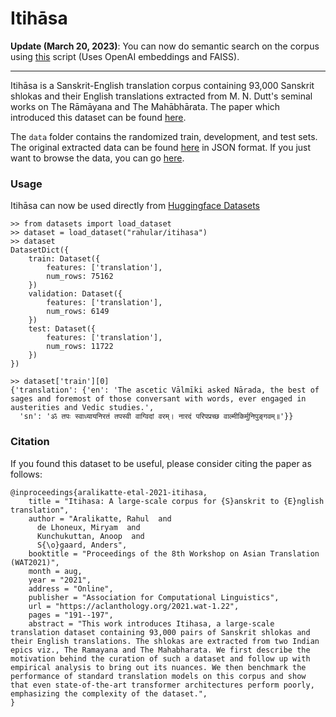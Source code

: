 # Itihāsa

**Update (March 20, 2023)**: You can now do semantic search on the corpus using [this](https://github.com/rahular/itihasa/blob/gh-pages/cli_search.py) script (Uses OpenAI embeddings and FAISS). 

----

Itihāsa is a Sanskrit-English translation corpus containing 93,000 Sanskrit shlokas and their English translations extracted from M. N. Dutt's seminal works on The Rāmāyana and The Mahābhārata. The paper which introduced this dataset can be found [here](https://aclanthology.org/2021.wat-1.22/). 

The `data` folder contains the randomized train, development, and test sets. The original extracted data can be found [here](https://github.com/rahular/itihasa/tree/gh-pages/res) in JSON format. If you just want to browse the data, you can go [here](http://rahular.com/itihasa/).

### Usage

Itihāsa can now be used directly from [Huggingface Datasets](https://huggingface.co/datasets/rahular/itihasa)
```
>> from datasets import load_dataset
>> dataset = load_dataset("rahular/itihasa")
>> dataset
DatasetDict({
    train: Dataset({
        features: ['translation'],
        num_rows: 75162
    })
    validation: Dataset({
        features: ['translation'],
        num_rows: 6149
    })
    test: Dataset({
        features: ['translation'],
        num_rows: 11722
    })
})

>> dataset['train'][0]
{'translation': {'en': 'The ascetic Vālmīki asked Nārada, the best of sages and foremost of those conversant with words, ever engaged in austerities and Vedic studies.',
  'sn': 'ॐ तपः स्वाध्यायनिरतं तपस्वी वाग्विदां वरम्। नारदं परिपप्रच्छ वाल्मीकिर्मुनिपुङ्गवम्॥'}}
```

### Citation
If you found this dataset to be useful, please consider citing the paper as follows:
```
@inproceedings{aralikatte-etal-2021-itihasa,
    title = "Itihasa: A large-scale corpus for {S}anskrit to {E}nglish translation",
    author = "Aralikatte, Rahul  and
      de Lhoneux, Miryam  and
      Kunchukuttan, Anoop  and
      S{\o}gaard, Anders",
    booktitle = "Proceedings of the 8th Workshop on Asian Translation (WAT2021)",
    month = aug,
    year = "2021",
    address = "Online",
    publisher = "Association for Computational Linguistics",
    url = "https://aclanthology.org/2021.wat-1.22",
    pages = "191--197",
    abstract = "This work introduces Itihasa, a large-scale translation dataset containing 93,000 pairs of Sanskrit shlokas and their English translations. The shlokas are extracted from two Indian epics viz., The Ramayana and The Mahabharata. We first describe the motivation behind the curation of such a dataset and follow up with empirical analysis to bring out its nuances. We then benchmark the performance of standard translation models on this corpus and show that even state-of-the-art transformer architectures perform poorly, emphasizing the complexity of the dataset.",
}
```
